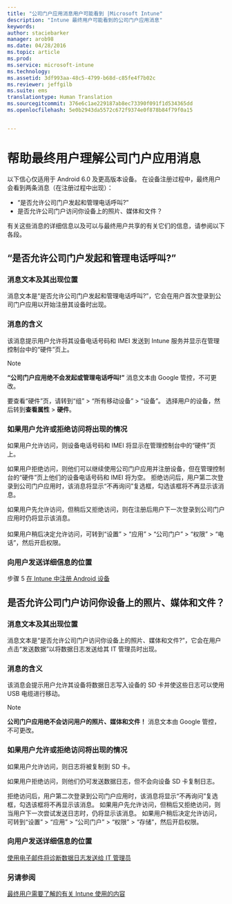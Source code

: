 ```yaml
---
title: "公司门户应用消息用户可能看到 |Microsoft Intune"
description: "Intune 最终用户可能看到的公司门户应用消息"
keywords: 
author: staciebarker
manager: arob98
ms.date: 04/28/2016
ms.topic: article
ms.prod: 
ms.service: microsoft-intune
ms.technology: 
ms.assetid: 3df993aa-48c5-4799-b68d-c85fe4f7b02c
ms.reviewer: jeffgilb
ms.suite: ems
translationtype: Human Translation
ms.sourcegitcommit: 376e6c1ae229187ab8ec73390f091f1d534365dd
ms.openlocfilehash: 5e0b2943da5572c672f9374e0f878b84f79f0a15


---
```


# 帮助最终用户理解公司门户应用消息

以下信心仅适用于 Android 6.0 及更高版本设备。 在设备注册过程中，最终用户会看到两条消息（在注册过程中出现）：

- “是否允许公司门户发起和管理电话呼叫?”
- 是否允许公司门户访问你设备上的照片、媒体和文件？

有关这些消息的详细信息以及可以与最终用户共享的有关它们的信息，请参阅以下各段。

## “是否允许公司门户发起和管理电话呼叫?”

### 消息文本及其出现位置
消息文本是“是否允许公司门户发起和管理电话呼叫?”，它会在用户首次登录到公司门户应用以开始注册其设备时出现。

### 消息的含义
该消息提示用户允许将其设备电话号码和 IMEI 发送到 Intune 服务并显示在管理控制台中的“硬件”页上。

> [!NOTE]
> **“公司门户应用绝不会发起或管理电话呼叫!”** 消息文本由 Google 管控，不可更改。

要查看“硬件”页，请转到“组” > “所有移动设备” > “设备”。 选择用户的设备，然后转到**查看属性** > **硬件**。

### 如果用户允许或拒绝访问将出现的情况
如果用户允许访问，则设备电话号码和 IMEI 将显示在管理控制台中的“硬件”页上。

如果用户拒绝访问，则他们可以继续使用公司门户应用并注册设备，但在管理控制台的“硬件”页上他们的设备电话号码和 IMEI 将为空。 拒绝访问后，用户第二次登录到公司门户应用时，该消息将显示“不再询问”复选框，勾选该框将不再显示该消息。

如果用户先允许访问，但稍后又拒绝访问，则在注册后用户下一次登录到公司门户应用时仍将显示该消息。</br></br>如果用户稍后决定允许访问，可转到“设置” > “应用” > “公司门户” > “权限” > “电话”，然后开启权限。

### 向用户发送详细信息的位置
步骤 5 [在 Intune 中注册 Android 设备](/Intune/EndUser/enroll-your-device-in-intune-android)

## 是否允许公司门户访问你设备上的照片、媒体和文件？

### 消息文本及其出现位置
消息文本是“是否允许公司门户访问你设备上的照片、媒体和文件?”，它会在用户点击“发送数据”以将数据日志发送给其 IT 管理员时出现。

### 消息的含义
该消息会提示用户允许其设备将数据日志写入设备的 SD 卡并使这些日志可以使用 USB 电缆进行移动。   

> [!NOTE]
> **公司门户应用绝不会访问用户的照片、媒体和文件！** 消息文本由 Google 管控，不可更改。

### 如果用户允许或拒绝访问将出现的情况
如果用户允许访问，则日志将被复制到 SD 卡。

如果用户拒绝访问，则他们仍可发送数据日志，但不会向设备 SD 卡复制日志。

拒绝访问后，用户第二次登录到公司门户应用时，该消息将显示“不再询问”复选框，勾选该框将不再显示该消息。 如果用户先允许访问，但稍后又拒绝访问，则当用户下一次尝试发送日志时，仍将显示该消息。 如果用户稍后决定允许访问，可转到“设置” > “应用” > “公司门户” > “权限” > “存储”，然后开启权限。

### 向用户发送详细信息的位置
[使用电子邮件将诊断数据日志发送给 IT 管理员](/Intune/EndUser/send-diagnostic-data-logs-to-your-it-administrator-using-email-android)


### 另请参阅
[最终用户需要了解的有关 Intune 使用的内容](/intune/deploy-use/what-to-tell-your-end-users-about-using-microsoft-intune)



<!--HONumber=Jul16_HO3-->


